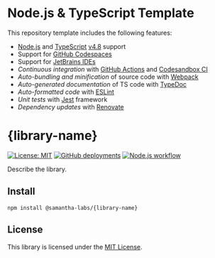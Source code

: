 # Node.js & TypeScript Template
This repository template includes the following features:
 * [Node.js](https://nodejs.org/) and [TypeScript](https://www.typescriptlang.org/) [v4.8](https://www.typescriptlang.org/docs/handbook/release-notes/overview.html) support
 * Support for [GitHub Codespaces](https://github.com/features/codespaces)
 * Support for [JetBrains IDEs](https://www.jetbrains.com/)
 * *Continuous integration* with [GitHub Actions](https://github.com/features/actions) and [Codesandbox CI](https://codesandbox.io/ci)
 * *Auto-bundling and minification* of source code with [Webpack](https://webpack.js.org/)
 * *Auto-generated documentation* of TS code with [TypeDoc](https://typedoc.org/)
 * *Auto-formatted code* with [ESLint](https://eslint.org/)
 * *Unit tests* with [Jest](https://jestjs.io/) framework
 * *Dependency updates* with [Renovate](https://github.com/marketplace/renovate)

# {library-name}
[![License: MIT](https://img.shields.io/badge/License-MIT-blue.svg)](https://opensource.org/licenses/MIT)
[![GitHub deployments](https://img.shields.io/github/deployments/samantha-labs/ts-scale/github-pages?label=deploy)](https://github.com/samantha-labs/ts-scale/deployments/activity_log?environment=github-pages)
[![Node.js workflow](https://github.com/samantha-labs/node-ts-template/actions/workflows/main.yml/badge.svg)](https://github.com/samantha-labs/node-ts-template/actions/workflows/main.yml)

Describe the library.

## Install
```
npm install @samantha-labs/{library-name}
```

## License
This library is licensed under the [MIT License](./LICENSE).
